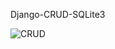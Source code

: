 Django-CRUD-SQLite3

![CRUD](https://user-images.githubusercontent.com/5679527/183292021-0e3a86b8-f8c3-424c-80a1-75cd2f854b7f.JPEG)
